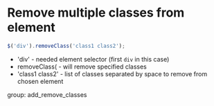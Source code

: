 # Remove multiple classes from element

```javascript
$('div').removeClass('class1 class2');
```

- 'div' - needed element selector (first ```div``` in this case)
- removeClass( - will remove specified classes
- 'class1 class2' - list of classes separated by space to remove from chosen element

group: add_remove_classes
